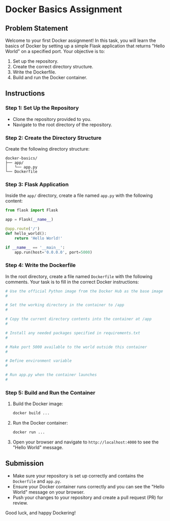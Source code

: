 
# Docker Basics Assignment

## Problem Statement

Welcome to your first Docker assignment! In this task, you will learn the basics of Docker by setting up a simple Flask application that returns "Hello World" on a specified port. Your objective is to:

1. Set up the repository.
2. Create the correct directory structure.
3. Write the Dockerfile.
4. Build and run the Docker container.

## Instructions

### Step 1: Set Up the Repository

- Clone the repository provided to you.
- Navigate to the root directory of the repository.

### Step 2: Create the Directory Structure

Create the following directory structure:

```
docker-basics/
├── app/
│   └── app.py
└── Dockerfile
```

### Step 3: Flask Application

Inside the `app/` directory, create a file named `app.py` with the following content:

```python
from flask import Flask

app = Flask(__name__)

@app.route('/')
def hello_world():
    return 'Hello World!'

if __name__ == '__main__':
    app.run(host='0.0.0.0', port=5000)
```

### Step 4: Write the Dockerfile

In the root directory, create a file named `Dockerfile` with the following comments. Your task is to fill in the correct Docker instructions:

```dockerfile
# Use the official Python image from the Docker Hub as the base image
# 

# Set the working directory in the container to /app
#

# Copy the current directory contents into the container at /app
#

# Install any needed packages specified in requirements.txt
#

# Make port 5000 available to the world outside this container
#

# Define environment variable
#

# Run app.py when the container launches
#
```

### Step 5: Build and Run the Container

1. Build the Docker image:

    ```sh
    docker build ...
    ```

2. Run the Docker container:

    ```sh
    docker run ...
    ```

3. Open your browser and navigate to `http://localhost:4000` to see the "Hello World" message.

## Submission

- Make sure your repository is set up correctly and contains the `Dockerfile` and `app.py`.
- Ensure your Docker container runs correctly and you can see the "Hello World" message on your browser.
- Push your changes to your repository and create a pull request (PR) for review.

Good luck, and happy Dockering!
